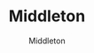 ---
designer: Endless Knot
description: "Collection%3A%20Omni%20Collection%0AColor%3A%20Taupe%0AMaterial%3A%20100%25%20WoolPile%3A%201/8%22Width%3A%2013%272%22%2C%2016%274%22Style%3A%20Flatweave%2C%20GeometricPattern%20Repeat%3A%207.5%22%20W%20x%201%22%20L"
image_primary: img/MID-27-600x873.jpg
image_secondary: ../../../images/blank.png
manufacturer: Endless Knot
href: https://endlessknotrugs.com/product/middleton-taupe/
subtitle: Middleton
tags: 
  - endless_knot
  - on-demand-rugs
title: Middleton
image_thumb: img/MID-27-300x300.jpg
category: on-demand-rugs
slug: /manufacturers/endless-knot/on-demand-rugs/endless-knot-middleton
---